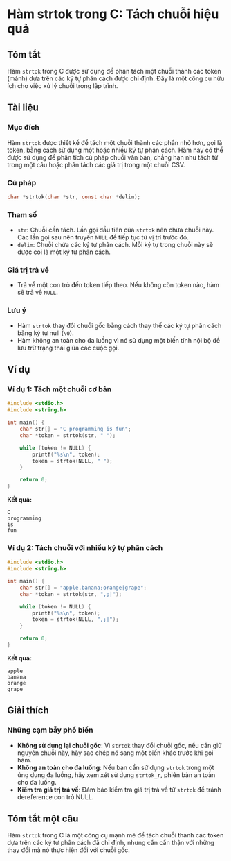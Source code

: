 <!--
Meta Description: # Hàm strtok trong C: Tách chuỗi hiệu quả ## Tóm tắt Hàm `strtok` trong C được sử dụng để phân tách một chuỗi thành các token (mảnh) dựa trên các ký t...
Meta Keywords: chuỗi, strtok, một, token, phân
-->

# Hàm strtok trong C: Tách chuỗi hiệu quả

## Tóm tắt
Hàm `strtok` trong C được sử dụng để phân tách một chuỗi thành các token (mảnh) dựa trên các ký tự phân cách được chỉ định. Đây là một công cụ hữu ích cho việc xử lý chuỗi trong lập trình.

## Tài liệu
### Mục đích
Hàm `strtok` được thiết kế để tách một chuỗi thành các phần nhỏ hơn, gọi là token, bằng cách sử dụng một hoặc nhiều ký tự phân cách. Hàm này có thể được sử dụng để phân tích cú pháp chuỗi văn bản, chẳng hạn như tách từ trong một câu hoặc phân tách các giá trị trong một chuỗi CSV.

### Cú pháp
```c
char *strtok(char *str, const char *delim);
```

### Tham số
- `str`: Chuỗi cần tách. Lần gọi đầu tiên của `strtok` nên chứa chuỗi này. Các lần gọi sau nên truyền `NULL` để tiếp tục từ vị trí trước đó.
- `delim`: Chuỗi chứa các ký tự phân cách. Mỗi ký tự trong chuỗi này sẽ được coi là một ký tự phân cách.

### Giá trị trả về
- Trả về một con trỏ đến token tiếp theo. Nếu không còn token nào, hàm sẽ trả về `NULL`.

### Lưu ý
- Hàm `strtok` thay đổi chuỗi gốc bằng cách thay thế các ký tự phân cách bằng ký tự null (`\0`).
- Hàm không an toàn cho đa luồng vì nó sử dụng một biến tĩnh nội bộ để lưu trữ trạng thái giữa các cuộc gọi.

## Ví dụ
### Ví dụ 1: Tách một chuỗi cơ bản
```c
#include <stdio.h>
#include <string.h>

int main() {
    char str[] = "C programming is fun";
    char *token = strtok(str, " ");

    while (token != NULL) {
        printf("%s\n", token);
        token = strtok(NULL, " ");
    }

    return 0;
}
```
**Kết quả:**
```
C
programming
is
fun
```

### Ví dụ 2: Tách chuỗi với nhiều ký tự phân cách
```c
#include <stdio.h>
#include <string.h>

int main() {
    char str[] = "apple,banana;orange|grape";
    char *token = strtok(str, ",;|");

    while (token != NULL) {
        printf("%s\n", token);
        token = strtok(NULL, ",;|");
    }

    return 0;
}
```
**Kết quả:**
```
apple
banana
orange
grape
```

## Giải thích
### Những cạm bẫy phổ biến
- **Không sử dụng lại chuỗi gốc**: Vì `strtok` thay đổi chuỗi gốc, nếu cần giữ nguyên chuỗi này, hãy sao chép nó sang một biến khác trước khi gọi hàm.
- **Không an toàn cho đa luồng**: Nếu bạn cần sử dụng `strtok` trong một ứng dụng đa luồng, hãy xem xét sử dụng `strtok_r`, phiên bản an toàn cho đa luồng.
- **Kiểm tra giá trị trả về**: Đảm bảo kiểm tra giá trị trả về từ `strtok` để tránh dereference con trỏ NULL.

## Tóm tắt một câu
Hàm `strtok` trong C là một công cụ mạnh mẽ để tách chuỗi thành các token dựa trên các ký tự phân cách đã chỉ định, nhưng cần cẩn thận với những thay đổi mà nó thực hiện đối với chuỗi gốc.